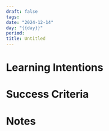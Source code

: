 ```yaml
---
draft: false
tags:
date: "2024-12-14"
day: "{{day}}"
period:
title: Untitled
---
```

# Learning Intentions
# Success Criteria
# Notes